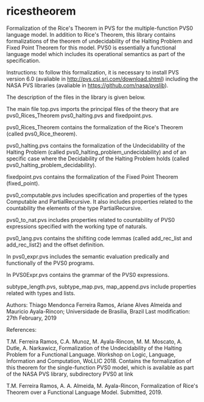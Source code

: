 # ricestheorem
Formalization of the Rice's Theorem in PVS for the multiple-function PVS0 language model.
In addition to Rice's Theorem, this library contains formalizations of the theorem of
undecidability of the Halting Problem and Fixed Point Theorem for this model. PVS0 is
essentially a functional language model which includes its operational semantics as part
of the specification. 

Instructions:  to follow this formalization, it is necessary to install PVS version
6.0 (avaliable in http://pvs.csl.sri.com/download.shtml) including the NASA PVS libraries
(avaliable in https://github.com/nasa/pvslib).

The description of the files in the library is given below. 

The main file top.pvs imports the principal files of the theory that are  pvs0_Rices_Theorem
pvs0_halting.pvs and fixedpoint.pvs.

pvs0_Rices_Theorem contains the formalization of the Rice's Theorem (called 
pvs0_Rice_theorem).

pvs0_halting.pvs contains the formalization of the Undecidability of the Halting Problem 
(called pvs0_halting_problem_undecidability) and of an specific case where the 
Decidability of the Halting Problem holds (called pvs0_halting_problem_decidability).

fixedpoint.pvs contains the formalization of the Fixed Point Theorem (fixed_point).

pvs0_computable.pvs includes specification and properties of the types Computable 
and PartialRecursive. It also includes properties related to the countability 
the elements of the type PartialRecursive.

pvs0_to_nat.pvs includes properties related to countability of PVS0 expressions 
specified with the working type of naturals.

pvs0_lang.pvs contains the shifiting code lemmas (called add_rec_list and add_rec_list2) and the offset definition.

In pvs0_expr.pvs includes the semantic evaluation predically and functionally of the PVS0 programs.

In PVS0Expr.pvs contains the grammar of the PVS0 expressions.

subtype_length.pvs, subtype_map.pvs, map_append.pvs include properties related with types and lists.


Authors: Thiago Mendonca Ferreira Ramos, Ariane Alves Almeida and Mauricio Ayala-Rincon; Universidade de Brasilia, Brazil
Last modification: 27th February, 2019

References:

T.M. Ferreira Ramos, C.A. Munoz, M. Ayala-Rincon, M. M. Moscato, A. Dutle, A. Narkawicz, 
Formalization of the Undecidability of the Halting Problem for a Functional Language.
Workshop on Logic, Language, Information and Computation, WoLLIC 2018.
Contains the formalization of this theorem for the single-function PVS0 model, which is
available as part of the NASA PVS library, subdirectory PVS0  at link

T.M. Ferreira Ramos, A. A. Almeida, M. Ayala-Rincon, 
Formalization of Rice's Theorem over a Functional Language Model.
Submitted, 2019.
